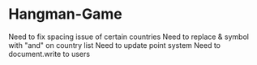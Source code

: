 # Hangman-Game
Need to fix spacing issue of certain countries
Need to replace & symbol with "and" on country list 
Need to update point system 
Need to document.write to users